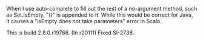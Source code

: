 When I use auto-complete to fill out the rest of a no-argument method, such as Set.isEmpty, "()" is appended to it.  While this would be correct for Java, it causes a "isEmpty does not take parameters" error in Scala.

This is build 2.8.0.r19766.
(In r20111) Fixed SI-2738.
